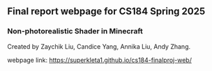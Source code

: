 ## Final report webpage for CS184 Spring 2025

### Non-photorealistic Shader in Minecraft

Created by Zaychik Liu, Candice Yang, Annika Liu, Andy Zhang.

webpage link: https://superkleta1.github.io/cs184-finalproj-web/
